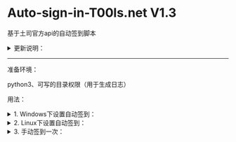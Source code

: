 # Auto-sign-in-T00ls.net V1.3
基于土司官方api的自动签到脚本

<details>
<summary>更新说明：</summary>
2020.8.18：修复了pickle未导入的bug(其实是传错版本了。。)https://github.com/raddyfiy/Auto-sign-in-T00ls.net/issues/2#issue-679309785
2020.7.7：账号密码登录后自动保存cookie，在失效前免登录，失效后再用密码登录</br>
2020.4.9：@we1x4n 添加了webhook以使用微信查看签到结果</br>
2020.3.28：修正api导致的错误</br>
</details>

*****************
准备环境：

python3、可写的目录权限（用于生成日志）

用法：

<details>
  <summary>1. Windows下设置自动签到：</summary>
  
    1) . 打开cmd，输入： 
     schtasks /create /sc daily /tn "t00ls_sign" /tr "python Auto_tools_signin.py"
  
    2) .在cmd输入compmgmt.msc，打开计算机管理，在左侧选择系统工具->任务计划程序->活动任务->找到t00ls_sign双击->属性->操作->编辑，
      在“起始于”里写入你存放脚本的文件夹路径。
 ![image](https://github.com/raddyfiy/cod/blob/master/2020-03-28_153315.png)
    
    3) .每天会自动签到，可以在log.txt查看签到日志.
</details>


<details>
  <summary>2. Linux下设置自动签到：</summary>
  
    1) 
      crontab -e
  
    2) 写以下指令，每天5.00am自动执行。
      0 5 * * * python /path/Auto_tools_signin.py
</details>
    

<details>
  <summary>3. 手动签到一次：</summary>
    
    python3 Auto_tools_signin.py
</details>


  
